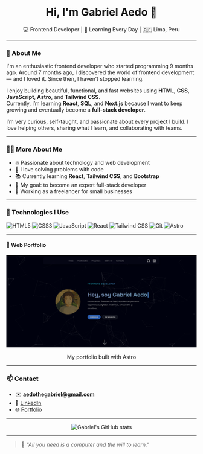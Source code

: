 <h1 align="center">Hi, I'm Gabriel Aedo 👋</h1>
<p align="center">💻 Frontend Developer | 🧠 Learning Every Day | 🇵🇪 Lima, Peru</p>

---

### 🎯 About Me

I'm an enthusiastic frontend developer who started programming 9 months ago. Around 7 months ago, I discovered the world of frontend development — and I loved it. Since then, I haven’t stopped learning.

I enjoy building beautiful, functional, and fast websites using **HTML**, **CSS**, **JavaScript**, **Astro**, and **Tailwind CSS**.  
Currently, I’m learning **React**, **SQL**, and **Next.js** because I want to keep growing and eventually become a **full-stack developer**.

I’m very curious, self-taught, and passionate about every project I build. I love helping others, sharing what I learn, and collaborating with teams.

---

### 🧑‍💻 More About Me

- 🔥 Passionate about technology and web development  
- 🧩 I love solving problems with code  
- 📚 Currently learning **React**, **Tailwind CSS**, and **Bootstrap**  
- 🎯 My goal: to become an expert full-stack developer  
- 💼 Working as a freelancer for small businesses  

---

### 🚀 Technologies I Use

![HTML5](https://img.shields.io/badge/HTML5-E34F26?style=for-the-badge&logo=html5&logoColor=white)
![CSS3](https://img.shields.io/badge/CSS3-1572B6?style=for-the-badge&logo=css3&logoColor=white)
![JavaScript](https://img.shields.io/badge/JavaScript-F7DF1E?style=for-the-badge&logo=javascript&logoColor=black)
![React](https://img.shields.io/badge/React-20232A?style=for-the-badge&logo=react&logoColor=61DAFB)
![Tailwind CSS](https://img.shields.io/badge/TailwindCSS-06B6D4?style=for-the-badge&logo=tailwindcss&logoColor=white)
![Git](https://img.shields.io/badge/Git-F05032?style=for-the-badge&logo=git&logoColor=white)
![Astro](https://img.shields.io/badge/Astro-000000?style=for-the-badge&logo=astro&logoColor=white)

---

#### 🎨 Web Portfolio

<p align="center">
  <a href="https://portafolio-oficial-sigma.vercel.app/">
    <img src="./portafolio-img.png" width="600" style="filter: brightness(0.7);" alt="Web Portfolio" />
  </a>
</p>
<p align="center">My portfolio built with Astro</p>

---

### 📫 Contact

- ✉️ **aedothegabriel@gmail.com**  
- 💼 [LinkedIn](https://www.linkedin.com/in/tu-perfil)  
- 🌐 [Portfolio](https://gabriel-aedo.pages.dev/)  

---

<p align="center">
  <img src="https://github-readme-stats.vercel.app/api?username=GabrielAedoPozo&show_icons=true&theme=tokyonight" alt="Gabriel's GitHub stats"/>
</p>

---

> 💬 *"All you need is a computer and the will to learn."*

